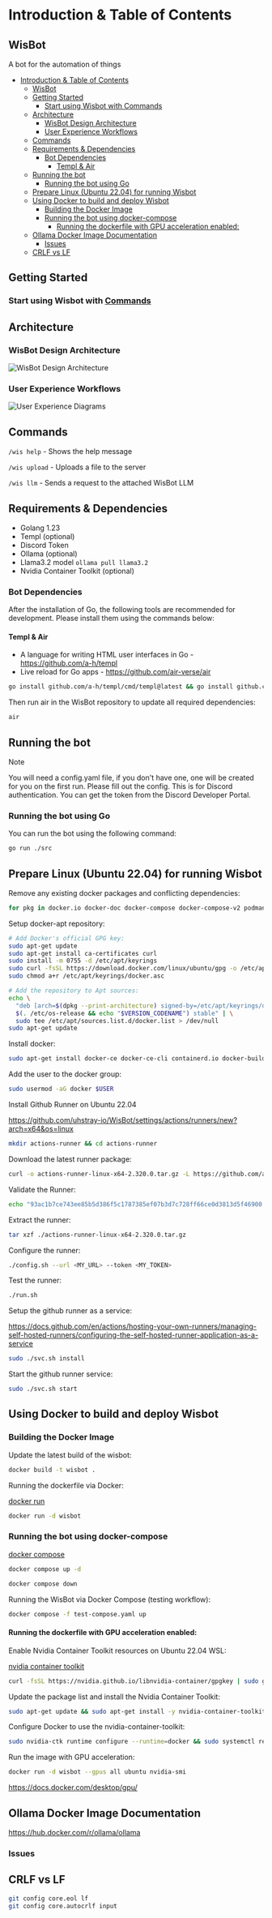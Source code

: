 
# Introduction & Table of Contents

## WisBot

A bot for the automation of things

- [Introduction \& Table of Contents](#introduction--table-of-contents)
  - [WisBot](#wisbot)
  - [Getting Started](#getting-started)
    - [Start using Wisbot with Commands](#start-using-wisbot-with-commands)
  - [Architecture](#architecture)
    - [WisBot Design Architecture](#wisbot-design-architecture)
    - [User Experience Workflows](#user-experience-workflows)
  - [Commands](#commands)
  - [Requirements \& Dependencies](#requirements--dependencies)
    - [Bot Dependencies](#bot-dependencies)
      - [Templ \& Air](#templ--air)
  - [Running the bot](#running-the-bot)
    - [Running the bot using Go](#running-the-bot-using-go)
  - [Prepare Linux (Ubuntu 22.04) for running Wisbot](#prepare-linux-ubuntu-2204-for-running-wisbot)
  - [Using Docker to build and deploy Wisbot](#using-docker-to-build-and-deploy-wisbot)
    - [Building the Docker Image](#building-the-docker-image)
    - [Running the bot using docker-compose](#running-the-bot-using-docker-compose)
      - [Running the dockerfile with GPU acceleration enabled:](#running-the-dockerfile-with-gpu-acceleration-enabled)
  - [Ollama Docker Image Documentation](#ollama-docker-image-documentation)
    - [Issues](#issues)
  - [CRLF vs LF](#crlf-vs-lf)

## Getting Started

### Start using Wisbot with [Commands](#commands)

## Architecture

### WisBot Design Architecture

![WisBot Design Architecture](./diagrams/architecture.excalidraw.png)

### User Experience Workflows

![User Experience Diagrams](./diagrams/userflow.excalidraw.png)

## Commands

`/wis help` - Shows the help message

`/wis upload` - Uploads a file to the server

`/wis llm` - Sends a request to the attached WisBot LLM


## Requirements & Dependencies
- Golang 1.23
- Templ (optional)
- Discord Token
- Ollama (optional)
- Llama3.2 model `ollama pull llama3.2`
- Nvidia Container Toolkit (optional)

### Bot Dependencies
After the installation of Go, the following tools are recommended for development. Please install them using the commands below:

#### Templ & Air

- A language for writing HTML user interfaces in Go - https://github.com/a-h/templ
- Live reload for Go apps - https://github.com/air-verse/air
  
```sh
go install github.com/a-h/templ/cmd/templ@latest && go install github.com/air-verse/air@latest
```

Then run air in the WisBot repository to update all required dependencies:
```sh
air
```

## Running the bot
> [!NOTE]
You will need a config.yaml file, if you don't have one, one will be created for you on the first run.
Please fill out the config. This is for Discord authentication. You can get the token from the Discord Developer Portal.

### Running the bot using Go

You can run the bot using the following command:
```sh
go run ./src
```

## Prepare Linux (Ubuntu 22.04) for running Wisbot

Remove any existing docker packages and conflicting dependencies:
```sh
for pkg in docker.io docker-doc docker-compose docker-compose-v2 podman-docker containerd runc; do sudo apt-get remove $pkg; done
```

Setup docker-apt repository:

```sh
# Add Docker's official GPG key:
sudo apt-get update
sudo apt-get install ca-certificates curl
sudo install -m 0755 -d /etc/apt/keyrings
sudo curl -fsSL https://download.docker.com/linux/ubuntu/gpg -o /etc/apt/keyrings/docker.asc
sudo chmod a+r /etc/apt/keyrings/docker.asc

# Add the repository to Apt sources:
echo \
  "deb [arch=$(dpkg --print-architecture) signed-by=/etc/apt/keyrings/docker.asc] https://download.docker.com/linux/ubuntu \
  $(. /etc/os-release && echo "$VERSION_CODENAME") stable" | \
  sudo tee /etc/apt/sources.list.d/docker.list > /dev/null
sudo apt-get update
```

Install docker:

```sh
sudo apt-get install docker-ce docker-ce-cli containerd.io docker-buildx-plugin docker-compose-plugin
```

Add the user to the docker group:

```sh
sudo usermod -aG docker $USER
```

Install Github Runner on Ubuntu 22.04

https://github.com/uhstray-io/WisBot/settings/actions/runners/new?arch=x64&os=linux

```sh
mkdir actions-runner && cd actions-runner
```

Download the latest runner package:

```sh
curl -o actions-runner-linux-x64-2.320.0.tar.gz -L https://github.com/actions/runner/releases/download/v2.320.0/actions-runner-linux-x64-2.320.0.tar.gz
```

Validate the Runner:

```sh
echo "93ac1b7ce743ee85b5d386f5c1787385ef07b3d7c728ff66ce0d3813d5f46900  actions-runner-linux-x64-2.320.0.tar.gz" | shasum -a 256 -c
```

Extract the runner:

```sh
tar xzf ./actions-runner-linux-x64-2.320.0.tar.gz
```

Configure the runner:

```sh
./config.sh --url <MY_URL> --token <MY_TOKEN>
```

Test the runner:

```sh
./run.sh
```

Setup the github runner as a service:

https://docs.github.com/en/actions/hosting-your-own-runners/managing-self-hosted-runners/configuring-the-self-hosted-runner-application-as-a-service

```sh
sudo ./svc.sh install
```

Start the github runner service:

```sh
sudo ./svc.sh start
```

## Using Docker to build and deploy Wisbot

### Building the Docker Image

Update the latest build of the wisbot:

```sh
docker build -t wisbot .
```

Running the dockerfile via Docker:

[docker run](https://docs.docker.com/reference/cli/docker/container/run/)

```sh
docker run -d wisbot
```

### Running the bot using docker-compose

[docker compose](https://docs.docker.com/compose/)

```sh
docker compose up -d
```

```sh
docker compose down
```

Running the WisBot via Docker Compose (testing workflow):

```sh
docker compose -f test-compose.yaml up
```

#### Running the dockerfile with GPU acceleration enabled:

Enable Nvidia Container Toolkit resources on Ubuntu 22.04 WSL:

[nvidia container toolkit](https://docs.nvidia.com/datacenter/cloud-native/container-toolkit/latest/install-guide.html#prerequisites)

```sh
curl -fsSL https://nvidia.github.io/libnvidia-container/gpgkey | sudo gpg --dearmor -o /usr/share/keyrings/nvidia-container-toolkit-keyring.gpg && curl -s -L https://nvidia.github.io/libnvidia-container/stable/deb/nvidia-container-toolkit.list | sed 's#deb https://#deb [signed-by=/usr/share/keyrings/nvidia-container-toolkit-keyring.gpg] https://#g' | sudo tee /etc/apt/sources.list.d/nvidia-container-toolkit.list
```

Update the package list and install the Nvidia Container Toolkit:

```sh
sudo apt-get update && sudo apt-get install -y nvidia-container-toolkit
```

Configure Docker to use the nvidia-container-toolkit:

```sh
sudo nvidia-ctk runtime configure --runtime=docker && sudo systemctl restart docker
```

Run the image with GPU acceleration:

```sh
docker run -d wisbot --gpus all ubuntu nvidia-smi
```

https://docs.docker.com/desktop/gpu/

## Ollama Docker Image Documentation
https://hub.docker.com/r/ollama/ollama 


### Issues
## CRLF vs LF

```sh
git config core.eol lf
git config core.autocrlf input
```